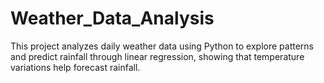 # Weather_Data_Analysis
This project analyzes daily weather data using Python to explore patterns and predict rainfall through linear regression, showing that temperature variations help forecast rainfall.
